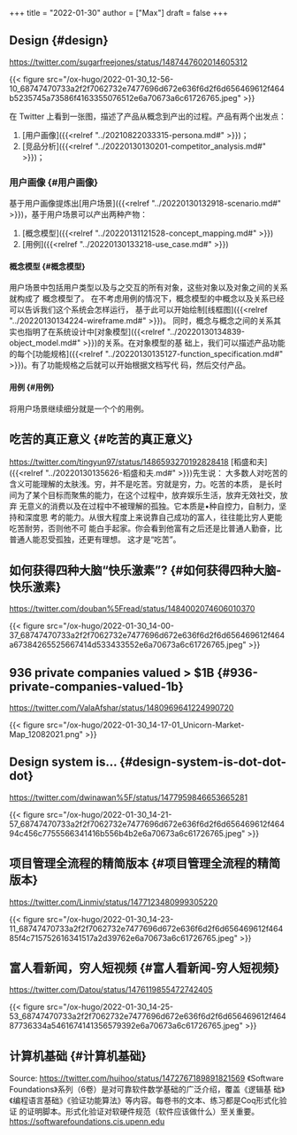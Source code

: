 +++
title = "2022-01-30"
author = ["Max"]
draft = false
+++

## Design {#design}

<https://twitter.com/sugarfreejones/status/1487447602014605312>

{{< figure src="/ox-hugo/2022-01-30_12-56-10_68747470733a2f2f7062732e7477696d672e636f6d2f6d656469612f464b5235745a73586f4163355076512e6a70673a6c61726765.jpeg" >}}

在 Twitter 上看到一张图，描述了产品从概念到产出的过程。产品有两个出发点：

1.  [用户画像]({{<relref "../20210822033315-persona.md#" >}})；
2.  [竞品分析]({{<relref "../20220130130201-competitor_analysis.md#" >}})；


### 用户画像 {#用户画像}

基于用户画像提炼出[用户场景]({{<relref "../20220130132918-scenario.md#" >}})，基于用户场景可以产出两种产物：

1.  [概念模型]({{<relref "../20220131121528-concept_mapping.md#" >}})
2.  [用例]({{<relref "../20220130133218-use_case.md#" >}})


#### 概念模型 {#概念模型}

用户场景中包括用户类型以及与之交互的所有对象，这些对象以及对象之间的关系就构成了
概念模型了。
在不考虑用例的情况下，概念模型的中概念以及关系已经可以告诉我们这个系统会怎样运行，
基于此可以开始绘制[线框图]({{<relref "../20220130134224-wireframe.md#" >}})。
同时，概念与概念之间的关系其实也指明了在系统设计中[对象模型]({{<relref "../20220130134839-object_model.md#" >}})的关系。在对象模型的基
础上，我们可以描述产品功能的每个[功能规格]({{<relref "../20220130135127-function_specification.md#" >}})。有了功能规格之后就可以开始根据文档写代
码，然后交付产品。


#### 用例 {#用例}

将用户场景继续细分就是一个个的用例。


## 吃苦的真正意义 {#吃苦的真正意义}

<https://twitter.com/tingyun97/status/1486593270192828418>
[稻盛和夫]({{<relref "../20220130135626-稻盛和夫.md#" >}})先生说：
大多数人对吃苦的含义可能理解的太肤浅。穷，并不是吃苦。穷就是穷，力。吃苦的本质，
是长时间为了某个目标而聚焦的能力，在这个过程中，放弃娱乐生活，放弃无效社交，放弃
无意义的消费以及在过程中不被理解的孤独。它本质是•种自控力，自制力，坚持和深度思
考的能力。从很大程度上来说靠自己成功的富人，往往能比穷人更能吃苦耐劳，否则他不可
能白手起家。你会看到他富有之后还是比普通人勤奋，比普通人能忍受孤独，还更有理想。
这才是“吃苦”。


## 如何获得四种大脑“快乐激素”? {#如何获得四种大脑-快乐激素}

<https://twitter.com/douban%5Fread/status/1484002074606010370>

{{< figure src="/ox-hugo/2022-01-30_14-00-37_68747470733a2f2f7062732e7477696d672e636f6d2f6d656469612f464a67384265525667414d533433552e6a70673a6c61726765.jpeg" >}}


## 936 private companies valued > $1B {#936-private-companies-valued-1b}

<https://twitter.com/ValaAfshar/status/1480969641224990720>

{{< figure src="/ox-hugo/2022-01-30_14-17-01_Unicorn-Market-Map_12082021.png" >}}


## Design system is... {#design-system-is-dot-dot-dot}

<https://twitter.com/dwinawan%5F/status/1477959846653665281>

{{< figure src="/ox-hugo/2022-01-30_14-21-57_68747470733a2f2f7062732e7477696d672e636f6d2f6d656469612f46494c456c7755566341416b556b4b2e6a70673a6c61726765.jpeg" >}}


## 项目管理全流程的精简版本 {#项目管理全流程的精简版本}

<https://twitter.com/Linmiv/status/1477123480999305220>

{{< figure src="/ox-hugo/2022-01-30_14-23-11_68747470733a2f2f7062732e7477696d672e636f6d2f6d656469612f46485f4c715752616341517a2d39762e6a70673a6c61726765.jpeg" >}}


## 富人看新闻，穷人短视频 {#富人看新闻-穷人短视频}

<https://twitter.com/Datou/status/1476119855472742405>

{{< figure src="/ox-hugo/2022-01-30_14-25-53_68747470733a2f2f7062732e7477696d672e636f6d2f6d656469612f46487736334a5461674141356579392e6a70673a6c61726765.jpeg" >}}


## 计算机基础 {#计算机基础}

Source: <https://twitter.com/huihoo/status/1472767189891821569>
《Software Foundations》系列（6卷）是对可靠软件数学基础的广泛介绍，覆盖《逻辑基
础》《编程语言基础》《验证功能算法》等内容。每卷书的文本、练习都是Coq形式化验证
的证明脚本。形式化验证对软硬件规范（软件应该做什么）至关重要。
<https://softwarefoundations.cis.upenn.edu>